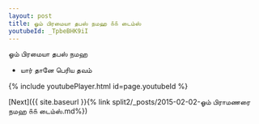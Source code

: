 ```yaml
---
layout: post
title: ஓம் பிரமையா தபஸ் நமஹ ௧௧ டைம்ஸ்
youtubeId: _TpbeBHK9iI
---
```

 
 
 ஓம் பிரமையா தபஸ் நமஹ  
 
 -  யார் தானே பெரிய தவம் 
 
  
 
  
 
 
 
 
 
 


{% include youtubePlayer.html id=page.youtubeId %}
 
[Next]({{ site.baseurl }}{% link  split2/_posts/2015-02-02-ஓம் பிராமணரை நமஹ ௧௧ டைம்ஸ்.md%})
 
